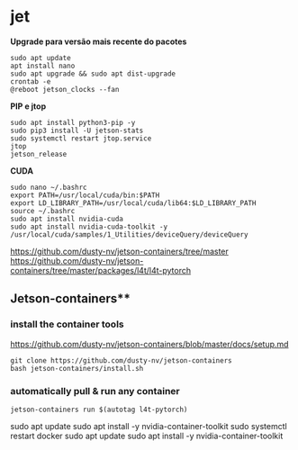# jet

**Upgrade para versão mais recente do pacotes**
```shell
sudo apt update
apt install nano
sudo apt upgrade && sudo apt dist-upgrade
crontab -e
@reboot jetson_clocks --fan
```
**PIP e jtop**
```shell
sudo apt install python3-pip -y
sudo pip3 install -U jetson-stats
sudo systemctl restart jtop.service
jtop
jetson_release
```
**CUDA**
```shell
sudo nano ~/.bashrc
export PATH=/usr/local/cuda/bin:$PATH
export LD_LIBRARY_PATH=/usr/local/cuda/lib64:$LD_LIBRARY_PATH
source ~/.bashrc
sudo apt install nvidia-cuda
sudo apt install nvidia-cuda-toolkit -y
/usr/local/cuda/samples/1_Utilities/deviceQuery/deviceQuery
```
https://github.com/dusty-nv/jetson-containers/tree/master
https://github.com/dusty-nv/jetson-containers/tree/master/packages/l4t/l4t-pytorch
## Jetson-containers**
### install the container tools
https://github.com/dusty-nv/jetson-containers/blob/master/docs/setup.md
```shell
git clone https://github.com/dusty-nv/jetson-containers
bash jetson-containers/install.sh
```
### automatically pull & run any container
```shell
jetson-containers run $(autotag l4t-pytorch)
```
sudo apt update
sudo apt install -y nvidia-container-toolkit
sudo systemctl restart docker
sudo apt update
sudo apt install -y nvidia-container-toolkit
```


